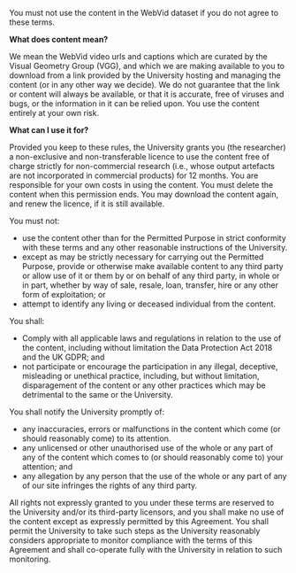 You must not use the content in the WebVid dataset if you do not agree to these terms.

**What does content mean?**

We mean the WebVid video urls and captions which are curated by the Visual Geometry Group (VGG), and which we are making available to you to download from a link provided by the University hosting and managing the content (or in any other way we decide). We do not guarantee that the link or content will always be available, or that it is accurate, free of viruses and bugs, or the information in it can be relied upon. You use the content entirely at your own risk.

**What can I use it for?**

Provided you keep to these rules, the University grants you (the researcher) a non-exclusive and non-transferable licence to use the content free of charge strictly for non-commercial research (i.e., whose output artefacts are not incorporated in commercial products) for 12 months. You are responsible for your own costs in using the content. You must delete the content when this permission ends. You may download the content again, and renew the licence, if it is still available.

You must not:
- use the content other than for the Permitted Purpose in strict conformity with these terms and any other reasonable instructions of the University.
- except as may be strictly necessary for carrying out the Permitted Purpose, provide or otherwise make available content to any third party or allow use of it or them by or on behalf of any third party, in whole or in part, whether by way of sale, resale, loan, transfer, hire or any other form of exploitation; or
- attempt to identify any living or deceased individual from the content.

You shall:
- Comply with all applicable laws and regulations in relation to the use of the content, including without limitation the Data Protection Act 2018 and the UK GDPR; and
- not participate or encourage the participation in any illegal, deceptive, misleading or unethical practice, including, but without limitation, disparagement of the content or any other practices which may be detrimental to the same or the University.

You shall notify the University promptly of:
- any inaccuracies, errors or malfunctions in the content which come (or should reasonably come) to its attention.
- any unlicensed or other unauthorised use of the whole or any part of any of the content which comes to (or should reasonably come to) your attention; and
- any allegation by any person that the use of the whole or any part of any of our site infringes the rights of any third party.

All rights not expressly granted to you under these terms are reserved to the University and/or its third-party licensors, and you shall make no use of the content except as expressly permitted by this Agreement. You shall permit the University to take such steps as the University reasonably considers appropriate to monitor compliance with the terms of this Agreement and shall co-operate fully with the University in relation to such monitoring.
